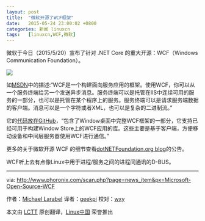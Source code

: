 ```yaml
---
layout: post
title:	"微软开源了WCF框架"
date:	2015-05-24 23:00:02 +0800 
categories:	新闻 linuxcn 
tags:	[linuxcn,WCF,微软]
---
```



微软于今日（2015/5/20）宣布了针对 .NET Core 的重大开源：WCF（Windows Communication Foundation）。


![](/Asserts/Images//attachment/album/201505/24/230007w1v2c1kq19mz9mjj.png)


如[MSDN](https://msdn.microsoft.com/en-us/library/ms731082%28v=vs.110%29.aspx)中的描述:“WCF是一个构建面向服务应用的框架。使用WCF，你可以从一个服务终端给另一个发送异步消息。服务终端可以是托管在IIS中连续可用的服务的一部分，也可以是托管在某个程序上的服务。服务终端可以是请求服务端数据的客户端。消息可以是一个字符或者XML，也可以是复杂的二进制流。”


它的[代码放在GitHub](https://github.com/dotnet/wcf)，“包含了Window桌面中完整WCF框架的一部分，它支持已经可用于构建Window Store上的WCF应用的库。这些主要是基于客户端，方便移动设备和中间层服务器使用WCF进行通信。”


更多的关于微软开源 WCF 的细节查看[dotNETFoundation.org blog](http://www.dotnetfoundation.org/blog/wcf-is-open-source)的公告。


WCF听上去有点像Linux中用于进程/服务之间的进程间通讯的D-BUS。




---


via: <http://www.phoronix.com/scan.php?page=news_item&px=Microsoft-Open-Source-WCF>


作者：[Michael Larabel](http://www.michaellarabel.com/) 译者：[geekpi](https://github.com/geekpi) 校对：[wxy](https://github.com/wxy)


本文由 [LCTT](https://github.com/LCTT/TranslateProject) 原创翻译，[Linux中国](https://linux.cn/) 荣誉推出
